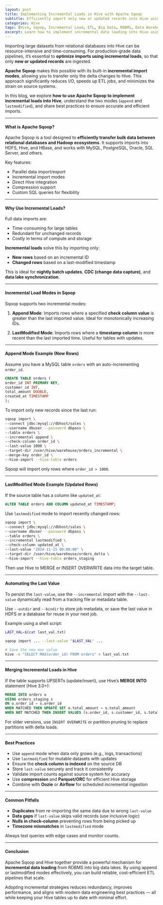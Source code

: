 ```yaml
---
layout: post
title: Implementing Incremental Loads in Hive with Apache Sqoop
subtitle: Efficiently import only new or updated records into Hive using Sqoop incremental loading strategies
categories: Hive
tags: [Hive, Sqoop, Incremental Load, ETL, Big Data, RDBMS, Data Warehouse]
excerpt: Learn how to implement incremental data loading into Hive using Apache Sqoop. Optimize imports from relational databases by transferring only new or modified records, and reduce processing time in your ETL pipeline.
---
```

Importing large datasets from relational databases into Hive can be resource-intensive and time-consuming. For production-grade data pipelines, it’s essential to **optimize imports using incremental loads**, so that only **new or updated records** are ingested.

**Apache Sqoop** makes this possible with its built-in **incremental import modes**, allowing you to transfer only the delta changes to Hive. This approach significantly reduces I/O, speeds up ETL jobs, and minimizes the strain on source systems.

In this blog, we explore **how to use Apache Sqoop to implement incremental loads into Hive**, understand the two modes (`append` and `lastmodified`), and share best practices to ensure accurate and efficient imports.

---

#### What is Apache Sqoop?

Apache Sqoop is a tool designed to **efficiently transfer bulk data between relational databases and Hadoop ecosystems**. It supports imports into HDFS, Hive, and HBase, and works with MySQL, PostgreSQL, Oracle, SQL Server, and others.

Key features:
- Parallel data import/export
- Incremental import modes
- Direct Hive integration
- Compression support
- Custom SQL queries for flexibility

---

#### Why Use Incremental Loads?

Full data imports are:
- Time-consuming for large tables
- Redundant for unchanged records
- Costly in terms of compute and storage

**Incremental loads** solve this by importing only:
- **New rows** based on an incremental ID
- **Changed rows** based on a last-modified timestamp

This is ideal for **nightly batch updates**, **CDC (change data capture)**, and **data lake synchronization**.

---

#### Incremental Load Modes in Sqoop

Sqoop supports two incremental modes:

1. **Append Mode**: Imports rows where a specified **check column value** is greater than the last imported value. Ideal for monotonically increasing IDs.

2. **LastModified Mode**: Imports rows where a **timestamp column** is more recent than the last imported time. Useful for tables with updates.

---

#### Append Mode Example (New Rows)

Assume you have a MySQL table `orders` with an auto-incrementing `order_id`.

```sql
CREATE TABLE orders (
order_id INT PRIMARY KEY,
customer_id INT,
total_amount DOUBLE,
created_at TIMESTAMP
);
```

To import only new records since the last run:

```bash
sqoop import \
--connect jdbc:mysql://dbhost/sales \
--username dbuser --password dbpass \
--table orders \
--incremental append \
--check-column order_id \
--last-value 1000 \
--target-dir /user/hive/warehouse/orders_incremental \
--merge-key order_id \
--hive-import --hive-table orders
```

Sqoop will import only rows where `order_id > 1000`.

---

#### LastModified Mode Example (Updated Rows)

If the source table has a column like `updated_at`:

```sql
ALTER TABLE orders ADD COLUMN updated_at TIMESTAMP;
```

Use `lastmodified` mode to import recently changed rows:

```bash
sqoop import \
--connect jdbc:mysql://dbhost/sales \
--username dbuser --password dbpass \
--table orders \
--incremental lastmodified \
--check-column updated_at \
--last-value "2024-11-15 00:00:00" \
--target-dir /user/hive/warehouse/orders_delta \
--hive-import --hive-table orders_staging
```

Then use Hive to MERGE or INSERT OVERWRITE data into the target table.

---

#### Automating the Last Value

To persist the `last-value`, use the `--incremental` import with the `--last-value` dynamically read from a tracking file or metadata table.

Use `--outdir` and `--bindir` to store job metadata, or save the last value in HDFS or a database for reuse in your next job.

Example using a shell script:

```bash
LAST_VAL=$(cat last_val.txt)

sqoop import ... --last-value "$LAST_VAL" ...

# Save the new max value
hive -e "SELECT MAX(order_id) FROM orders" > last_val.txt
```

---

#### Merging Incremental Loads in Hive

If the table supports UPSERTs (update/insert), use Hive’s **MERGE INTO** statement (Hive 3.0+):

```sql
MERGE INTO orders o
USING orders_staging s
ON o.order_id = s.order_id
WHEN MATCHED THEN UPDATE SET o.total_amount = s.total_amount
WHEN NOT MATCHED THEN INSERT VALUES (s.order_id, s.customer_id, s.total_amount);
```

For older versions, use `INSERT OVERWRITE` or partition pruning to replace partitions with delta loads.

---

#### Best Practices

- Use `append` mode when data only grows (e.g., logs, transactions)
- Use `lastmodified` for mutable datasets with updates
- Ensure the **check column is indexed** on the source DB
- Store `last-value` securely and track it consistently
- Validate import counts against source system for accuracy
- Use **compression** and **Parquet/ORC** for efficient Hive storage
- Combine with **Oozie** or **Airflow** for scheduled incremental ingestion

---

#### Common Pitfalls

- **Duplicates** from re-importing the same data due to wrong `last-value`
- **Data gaps** if `last-value` skips valid records (use inclusive logic)
- **Nulls in check-column** preventing rows from being picked up
- **Timezone mismatches** in `lastmodified` mode

Always test queries with edge cases and monitor counts.

---

#### Conclusion

Apache Sqoop and Hive together provide a powerful mechanism for **incremental data loading** from RDBMS into big data lakes. By using append or lastmodified modes effectively, you can build reliable, cost-efficient ETL pipelines that scale.

Adopting incremental strategies reduces redundancy, improves performance, and aligns with modern data engineering best practices — all while keeping your Hive tables up to date with minimal effort.
